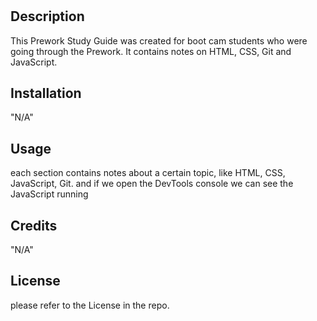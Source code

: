 # <Prework Study Guide Webpage>

## Description
This Prework Study Guide was created for boot cam students who were going through the Prework. It contains notes on HTML, CSS, Git and JavaScript.


## Installation

"N/A"

## Usage

each section contains notes about a certain topic, like HTML, CSS, JavaScript, Git. and if we open the DevTools console we can see the JavaScript running 


## Credits

"N/A"

## License

please refer to the License in the repo.

